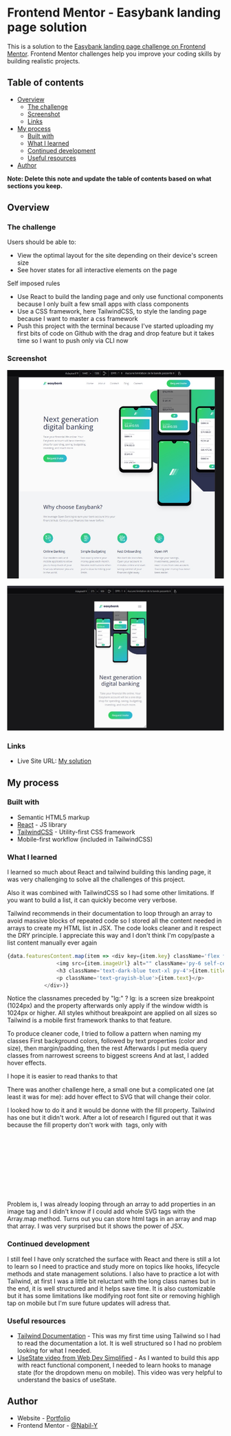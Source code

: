 # Frontend Mentor - Easybank landing page solution

This is a solution to the [Easybank landing page challenge on Frontend Mentor](https://www.frontendmentor.io/challenges/easybank-landing-page-WaUhkoDN). Frontend Mentor challenges help you improve your coding skills by building realistic projects. 

## Table of contents

- [Overview](#overview)
  - [The challenge](#the-challenge)
  - [Screenshot](#screenshot)
  - [Links](#links)
- [My process](#my-process)
  - [Built with](#built-with)
  - [What I learned](#what-i-learned)
  - [Continued development](#continued-development)
  - [Useful resources](#useful-resources)
- [Author](#author)

**Note: Delete this note and update the table of contents based on what sections you keep.**

## Overview

### The challenge

Users should be able to:

- View the optimal layout for the site depending on their device's screen size
- See hover states for all interactive elements on the page

Self imposed rules

- Use React to build the landing page and only use functional components because I only built a few small apps with class components
- Use a CSS framework, here TailwindCSS, to style the landing page because I want to master a css framework
- Push this project with the terminal because I've started uploading my first bits of code on Github with the drag and drop feature but it takes time so I want to push only via CLI now

### Screenshot

![Desktop](./design/desktop-solution.jpg)

![Mobile](./design/mobile-solution.jpg)

### Links

- Live Site URL: [My solution](https://nabil-y.github.io/Easybank-React-Tailwind/)

## My process

### Built with

- Semantic HTML5 markup
- [React](https://reactjs.org/) - JS library
- [TailwindCSS](https://tailwindcss.com/) - Utility-first CSS framework
- Mobile-first workflow (included in TailwindCSS)

### What I learned

I learned so much about React and tailwind building this landing page, it was very challenging to solve all the challenges of this project.

Also it was combined with TailwindCSS so I had some other limitations. If you want to build a list, it can quickly become very verbose.

Tailwind recommends in their documentation to loop through an array to avoid massive blocks of repeated code so I stored all the content needed in arrays to create my HTML list in JSX.
The code looks cleaner and it respect the DRY principle. I appreciate this way and I don't think I'm copy/paste a list content manually ever again


```js
{data.featuresContent.map(item => <div key={item.key} className='flex flex-col lg:mr-8 last:lg:mr-0'>
                <img src={item.imageUrl} alt="" className='py-6 self-center lg:self-start'/>
                <h3 className='text-dark-blue text-xl py-4'>{item.title}</h3>
                <p className='text-grayish-blue'>{item.text}</p>
            </div>)}
```


Notice the classnames preceded by "lg:" ? lg: is a screen size breakpoint (1024px) and the property afterwards only apply if the window width is 1024px or higher. 
All styles whithout breakpoint are applied on all sizes so Tailwind is a mobile first framework thanks to that feature.

To produce cleaner code, I tried to follow a pattern when naming my classes
First background colors, followed by text properties (color and size), then margin/padding, then the rest
Afterwards I put media query classes from narrowest screens to biggest screens
And at last, I added hover effects.

I hope it is easier to read thanks to that



There was another challenge here, a small one but a complicated one (at least it was for me): add hover effect to SVG that will change their color.

I looked how to do it and it would be donne with the fill property. Tailwind has one but it didn't work.
After a lot of research I figured out that it was because the fill property don't work with <img> tags, only with <svg>.

Problem is, I was already looping through an array to add properties in an image tag and I didn't know if I could add whole SVG tags with the Array.map method.
Turns out you can store html tags in an array and map that array. I was very surprised but it shows the power of JSX.


### Continued development

I still feel I have only scratched the surface with React and there is still a lot to learn so I need to practice and study more on topics like hooks, lifecycle methods and state management solutions.
I also have to practice a lot with Tailwind, at first I was a little bit reluctant with the long class names but in the end, it is well structured and it helps save time. It is also customizable but it has some limitations like modifying root font site or removing highligh tap on mobile but I'm sure future updates will adress that.

### Useful resources

- [Tailwind Documentation](https://tailwindcss.com/docs/installation) - This was my first time using Tailwind so I had to read the documentation a lot. It is well structured so I had no problem looking for what I needed.
- [UseState video from Web Dev Simplified](https://www.youtube.com/watch?v=O6P86uwfdR0) - As I wanted to build this app with react functional component, I needed to learn hooks to manage state (for the dropdown menu on mobile). This video was very helpful to understand the basics of useState.

## Author

- Website - [Portfolio](https://nabil-y.github.io/ProjectHub/)
- Frontend Mentor - [@Nabil-Y](https://www.frontendmentor.io/profile/Nabil-Y)
